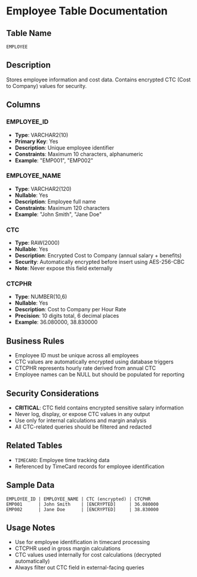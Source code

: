 # Employee Table Documentation

## Table Name
`EMPLOYEE`

## Description
Stores employee information and cost data. Contains encrypted CTC (Cost to Company) values for security.

## Columns

### EMPLOYEE_ID
- **Type**: VARCHAR2(10)
- **Primary Key**: Yes
- **Description**: Unique employee identifier
- **Constraints**: Maximum 10 characters, alphanumeric
- **Example**: "EMP001", "EMP002"

### EMPLOYEE_NAME
- **Type**: VARCHAR2(120)
- **Nullable**: Yes
- **Description**: Employee full name
- **Constraints**: Maximum 120 characters
- **Example**: "John Smith", "Jane Doe"

### CTC
- **Type**: RAW(2000)
- **Nullable**: Yes
- **Description**: Encrypted Cost to Company (annual salary + benefits)
- **Security**: Automatically encrypted before insert using AES-256-CBC
- **Note**: Never expose this field externally

### CTCPHR
- **Type**: NUMBER(10,6)
- **Nullable**: Yes
- **Description**: Cost to Company per Hour Rate
- **Precision**: 10 digits total, 6 decimal places
- **Example**: 36.080000, 38.830000

## Business Rules
- Employee ID must be unique across all employees
- CTC values are automatically encrypted using database triggers
- CTCPHR represents hourly rate derived from annual CTC
- Employee names can be NULL but should be populated for reporting

## Security Considerations
- **CRITICAL**: CTC field contains encrypted sensitive salary information
- Never log, display, or expose CTC values in any output
- Use only for internal calculations and margin analysis
- All CTC-related queries should be filtered and redacted

## Related Tables
- `TIMECARD`: Employee time tracking data
- Referenced by TimeCard records for employee identification

## Sample Data
```
EMPLOYEE_ID | EMPLOYEE_NAME | CTC (encrypted) | CTCPHR
EMP001      | John Smith    | [ENCRYPTED]     | 36.080000
EMP002      | Jane Doe      | [ENCRYPTED]     | 38.830000
```

## Usage Notes
- Use for employee identification in timecard processing
- CTCPHR used in gross margin calculations
- CTC values used internally for cost calculations (decrypted automatically)
- Always filter out CTC field in external-facing queries 